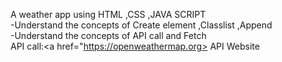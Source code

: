 A weather app using HTML ,CSS ,JAVA SCRIPT <br>
-Understand the concepts of Create element ,Classlist ,Append  <br>
-Understand the concepts of API call and Fetch <br>
API call:<a href="https://openweathermap.org>
API Website </a>
